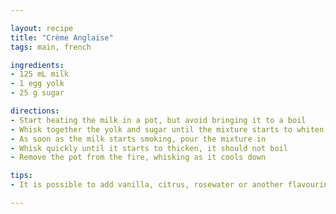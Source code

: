 ```yaml
---

layout: recipe
title: "Crème Anglaise"
tags: main, french

ingredients:
- 125 mL milk
- 1 egg yolk
- 25 g sugar

directions:
- Start heating the milk in a pot, but avoid bringing it to a boil
- Whisk together the yolk and sugar until the mixture starts to whiten
- As soon as the milk starts smoking, pour the mixture in
- Whisk quickly until it starts to thicken, it should not boil
- Remove the pot from the fire, whisking as it cools down

tips:
- It is possible to add vanilla, citrus, rosewater or another flavouring when heating up the milk

---
```

